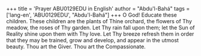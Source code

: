 +++
title = 'Prayer ABU0129EDU in English'
author = "Abdu'l-Bahá"
tags = ['lang-en', 'ABU0129EDU', "Abdu'l-Bahá"]
+++
O God!  Educate these children.  These children are the plants of Thine orchard, the flowers of Thy meadow, the roses of Thy garden. Let Thy rain fall upon them; let the Sun of Reality shine upon them with Thy love.  Let Thy breeze refresh them in order that they may be trained, grow and develop, and appear in the utmost beauty.  Thou art the Giver.  Thou art the Compassionate.
